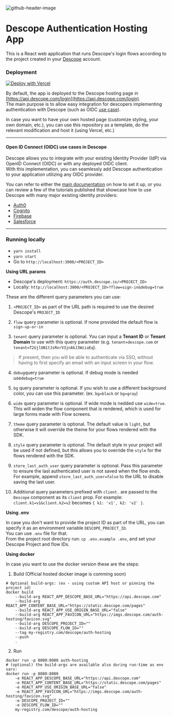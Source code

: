 ![github-header-image](https://github.com/descope/.github/assets/32936811/d904d37e-e3fa-4331-9f10-2880bb708f64)

# Descope Authentication Hosting App

This is a React web application that runs Descope's login flows according to the project created in your [Descope](https://app.descope.com) account.

### Deployment

[![Deploy with Vercel](https://vercel.com/button)](https://vercel.com/new/clone?repository-url=https%3A%2F%2Fgithub.com%2Fdescope%2Fauth-hosting&env=DESCOPE_PROJECT_ID&demo-title=Descope%20Hosted%20Auth%20Page&demo-description=https%3A%2F%2Fgithub.com%2Fdescope%2Fauth-hosting%2F%23readme&demo-url=https%3A%2F%2Fapi.descope.com%2Flogin)

By default, the app is deployed to the Descope hosting page in [https://api.descope.com/login](https://api.descope.com/login).  
The main purpose is to allow easy integration for descopers implementing authentication with Descope (such as OIDC [use case](#open-id-connect-oidc-use-cases-in-descope)).

In case you want to have your own hosted page (customize styling, your own domain, etc.), you can use this repository as a template, do the relevant modification and host it (using Vercel, etc.)

---

#### Open ID Connect (OIDC) use cases in Descope

Descope allows you to integrate with your existing Identity Provider (IdP) via OpenID Connect (OIDC) or with any deployed OIDC client.  
With this implementation, you can seamlessly add Descope authentication to your application utilizing any OIDC provider.

You can refer to either the [main documentation](https://docs.descope.com/customize/auth/oidc) on how to set it up, or you can review a few of the tutorials published that showcase how to use Descope with many major existing identity providers:

- [Auth0](https://docs.descope.com/knowledgebase/sso/auth0oidc)
- [Cognito](https://docs.descope.com/knowledgebase/sso/cognitooidc)
- [Firebase](https://www.descope.com/blog/post/passkeys-firebase-oidc)
- [Salesforce](https://www.descope.com/blog/post/sso-auth-salesforce)

---

### Running locally

- `yarn install`
- `yarn start`
- Go to `http://localhost:3000/<PROJECT_ID>`

**Using URL params**

- Descope's deployment: `https://auth.descope.io/<PROJECT_ID>`
- Locally: `http://localhost:3000/<PROJECT_ID>?flow=sign-in&debug=true`

These are the different query parameters you can use:

1. `<PROJECT_ID>` as part of the URL path is required to use the desired Descope's `PROJECT_ID`

2. `flow` query parameter is optional. If none provided the default flow is `sign-up-or-in`

3. `tenant` query parameter is optional. You can input a **Tenant ID** or **Tenant Domain** to use with this query parameter (e.g. `tenant=descope.com` or `tenant=T2UjlUN1tJsRnrV3jnAkJ3WziaEq`).

> If present, then you will be able to authenticate via SSO, without having to first specify an email with an input screen in your flow.

4. `debug`query parameter is optional. If debug mode is needed use`debug=true`

5. `bg` query parameter is optional. If you wish to use a different background color, you can use this parameter. (ex. `bg=black` or `bg=gray`)

6. `wide` query parameter is optional. If wide mode is nedded use `wide=true`. This will widen the flow component that is rendered, which is used for large forms made with Flow screens.

7. `theme` query parameter is optional. The default value is `light`, but otherwise it will override the theme for your flows rendered with the SDK.

8. `style` query parameter is optional. The default style in your project will be used if not defined, but this allows you to override the `style` for the flows rendered with the SDK.

9. `store_last_auth_user` query parameter is optional. Pass this parameter to ensure the last authenticated user is not saved when the flow ends. For example, append `store_last_auth_user=false` to the URL to disable saving the last user.

10. Additional query parameters prefixed with `client.` are passed to the `Descope` component as its `client` prop. For example: `client.k1=v1&client.k2=v2` becomes `{ k1: 'v1', k2: 'v2' }`.

**Using .env**

In case you don't want to provide the project ID as part of the URL, you can specify it as an environment variable `DESCOPE_PROJECT_ID`.  
You can use `.env` file for that.  
From the project root directory run: `cp .env.example .env`, and set your Descope Project and flow IDs.

**Using docker**

In case you want to use the docker version these are the steps:

1. Build (Official hosted docker image is comming soon)

```(bash)
# Optional build-args: (ex - using custom API host or pinning the project id)
docker build
	--build-arg REACT_APP_DESCOPE_BASE_URL="https://api.descope.com"
	--build-arg REACT_APP_CONTENT_BASE_URL="https://static.descope.com/pages"
	--build-arg REACT_APP_USE_ORIGIN_BASE_URL="false"
	--build-arg REACT_APP_FAVICON_URL="https://imgs.descope.com/auth-hosting/favicon.svg"
	--build-arg DESCOPE_PROJECT_ID=""
	--build-arg DESCOPE_FLOW_ID=""
	--tag my-registry.com/descope/auth-hosting
	--push
	.
```

2. Run

```(bash)
docker run -p 8080:8080 auth-hosting
# (optional) the build-args are available also during run-time as env vars:
docker run -p 8080:8080
	-e REACT_APP_DESCOPE_BASE_URL="https://api.descope.com"
	-e REACT_APP_CONTENT_BASE_URL="https://static.descope.com/pages"
	-e REACT_APP_USE_ORIGIN_BASE_URL="false"
	-e REACT_APP_FAVICON_URL="https://imgs.descope.com/auth-hosting/favicon.svg"
	-e DESCOPE_PROJECT_ID=""
	-e DESCOPE_FLOW_ID=""
	my-registry.com/descope/auth-hosting
```
